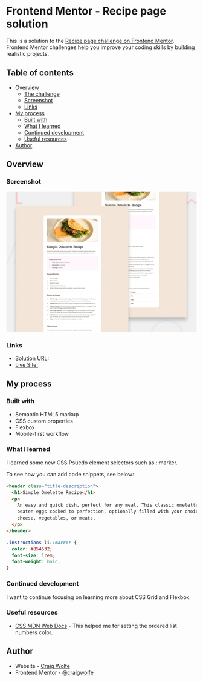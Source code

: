 # Frontend Mentor - Recipe page solution

This is a solution to the [Recipe page challenge on Frontend Mentor](https://www.frontendmentor.io/challenges/recipe-page-KiTsR8QQKm). Frontend Mentor challenges help you improve your coding skills by building realistic projects.

## Table of contents

- [Overview](#overview)
  - [The challenge](#the-challenge)
  - [Screenshot](#screenshot)
  - [Links](#links)
- [My process](#my-process)
  - [Built with](#built-with)
  - [What I learned](#what-i-learned)
  - [Continued development](#continued-development)
  - [Useful resources](#useful-resources)
- [Author](#author)

## Overview

### Screenshot

![](./design/desktop-preview.jpg)

### Links

- [Solution URL:](https://your-solution-url.com)
- [Live Site:](https://craigwolfe.github.io/Recipe-page-challenge/)

## My process

### Built with

- Semantic HTML5 markup
- CSS custom properties
- Flexbox
- Mobile-first workflow

### What I learned

I learned some new CSS Psuedo element selectors such as ::marker.

To see how you can add code snippets, see below:

```html
<header class="title-description">
  <h1>Simple Omelette Recipe</h1>
  <p>
    An easy and quick dish, perfect for any meal. This classic omelette combines
    beaten eggs cooked to perfection, optionally filled with your choice of
    cheese, vegetables, or meats.
  </p>
</header>
```

```css
.instructions li::marker {
  color: #854632;
  font-size: 1rem;
  font-weight: bold;
}
```

### Continued development

I want to continue focusing on learning more about CSS Grid and Flexbox.

### Useful resources

- [CSS MDN Web Docs](https://developer.mozilla.org/en-US/docs/Web/CSS/::marker) - This helped me for setting the ordered list numbers color.

## Author

- Website - [Craig Wolfe](https://www.your-site.com)
- Frontend Mentor - [@craigwolfe](https://www.frontendmentor.io/profile/craigwolfe)
